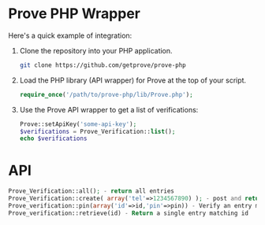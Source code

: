 
# Prove PHP Wrapper

Here's a quick example of integration:

1. Clone the repository into your PHP application.

    ```bash
    git clone https://github.com/getprove/prove-php
    ```

2. Load the PHP library (API wrapper) for Prove at the top of your script.

    ```php
    require_once('/path/to/prove-php/lib/Prove.php');
    ```

3. Use the Prove API wrapper to get a list of verifications:

    ```php
    Prove::setApiKey('some-api-key');
    $verifications = Prove_Verification::list();
    echo $verifications
    ```


# API
```php
Prove_Verification::all(); - return all entries
Prove_Verification::create( array('tel'=>1234567890) ); - post and return a new entry
Prove_verification::pin(array('id'=>id,'pin'=>pin)) - Verify an entry matching id using pin
Prove_verification::retrieve(id) - Return a single entry matching id
```

